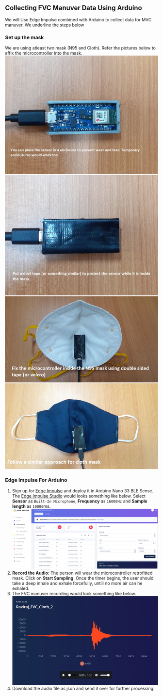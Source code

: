 

## Collecting FVC Manuver Data Using Arduino
We will Use Edge Impulse combined with Arduino to collect data for MVC manuver. We underline the steps below

### Set up the mask
We are using atleast two mask (N95 and Cloth). Refer the pictures below to affix the microcontroller into the mask.
![Microcontroller](https://github.com/rishi-a/SmartMask-Project/blob/main/Microphone-Experiment/fvc-parameter-extraction/images/arduino-1.jpg)
![enter image description here](https://github.com/rishi-a/SmartMask-Project/blob/main/Microphone-Experiment/fvc-parameter-extraction/images/arduino-2.jpg)
![enter image description here](https://github.com/rishi-a/SmartMask-Project/blob/main/Microphone-Experiment/fvc-parameter-extraction/images/n95-mask.jpg)
![enter image description here](https://github.com/rishi-a/SmartMask-Project/blob/main/Microphone-Experiment/fvc-parameter-extraction/images/cloth-mask.jpg)

### Edge Impulse For Arduino
1. Sign up for [Edge Impulse](https://docs.edgeimpulse.com/docs/arduino-nano-33-ble-sense) and deploy it in Arduino Nano 33 BLE Sense. The [Edge Impulse Studio](https://studio.edgeimpulse.com) would looks something like below. Select **Sensor** as `Built-In Microphone`, **Frequency** as `16000Hz` and **Sample length** as `10000`ms.
![enter image description here](https://github.com/rishi-a/SmartMask-Project/blob/main/Microphone-Experiment/fvc-parameter-extraction/images/edge-impulse-1.png)
2. **Record the Audio:** The person will wear the microcontroller retrofitted mask. Click on **Start Sampling**. Once the timer begins, the user should take a deep inhale and exhale forcefully, untill no more air can he exhaled. 
3. The FVC manuver recording would look something like below.
![enter image description here](https://github.com/rishi-a/SmartMask-Project/blob/main/Microphone-Experiment/fvc-parameter-extraction/images/edge-impulse-2.png)
4. Download the audio file as json and send it over for further processing.




